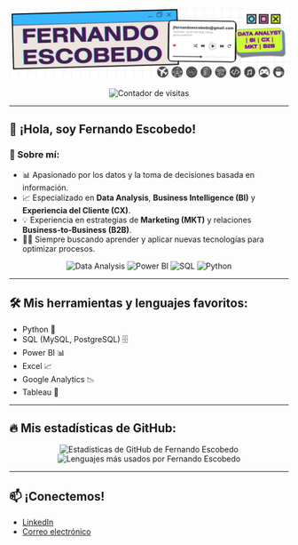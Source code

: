 <p align="center">
  <img src="https://raw.githubusercontent.com/ferchi4/ferchi4/refs/heads/main/portada.png" alt="Banner Fernando Escobedo - Data Analyst, BI, CX, MKT, B2B">
</p>

<p align="center">
  <img src="https://komarev.com/ghpvc/?username=ferchi4&color=green" alt="Contador de visitas">
</p>

---

## 👋 ¡Hola, soy Fernando Escobedo!

### 🚀 Sobre mí:
* 📊 Apasionado por los datos y la toma de decisiones basada en información.
* 📈 Especializado en **Data Analysis**, **Business Intelligence (BI)** y **Experiencia del Cliente (CX)**.
* 💡 Experiencia en estrategias de **Marketing (MKT)** y relaciones **Business-to-Business (B2B)**.
* 👨‍💻 Siempre buscando aprender y aplicar nuevas tecnologías para optimizar procesos.

<p align="center">
  <img src="https://img.shields.io/badge/-Data%20Analysis-orange?style=for-the-badge&logo=apache-airflow&logoColor=white" alt="Data Analysis">
  <img src="https://img.shields.io/badge/-Power%20BI-F2C811?style=for-the-badge&logo=Power-BI&logoColor=black" alt="Power BI">
  <img src="https://img.shields.io/badge/-SQL-000000?style=for-the-badge&logo=mysql&logoColor=white" alt="SQL">
  <img src="https://img.shields.io/badge/-Python-3670A0?style=for-the-badge&logo=python&logoColor=ffdd54" alt="Python">
</p>

---

## 🛠️ Mis herramientas y lenguajes favoritos:

* Python 🐍
* SQL (MySQL, PostgreSQL) 🗄️
* Power BI 📊
* Excel 📈
* Google Analytics 📉
* Tableau 🚀

---

## 🔥 Mis estadísticas de GitHub:

<p align="center">
  <img src="https://github-readme-stats.vercel.app/api?username=ferchi4&show_icons=true&theme=dark" alt="Estadísticas de GitHub de Fernando Escobedo">
  <br/>
  <img src="https://github-readme-stats.vercel.app/api/top-langs/?username=ferchi4&layout=compact&theme=dark" alt="Lenguajes más usados por Fernando Escobedo">
</p>

---

## 📫 ¡Conectemos!

* [LinkedIn](https://www.linkedin.com/in/ferchi4/)
* [Correo electrónico](jfernandoescobedo@gmail.com)

